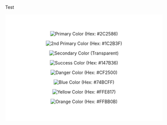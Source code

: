 Test

<div markdown=1 style="background: rgba(255, 255, 255, 1) !important; text-align:center; vertical-align: middle; padding:40px 0;">

  ![Primary Color (Hex: #2C2586)](src/app/www/images/primary.svg "Hex: #2C2586")
  
  ![2nd Primary Color (Hex: #1C2B3F)](src/app/www/images/primary2.svg "Hex: #1C2B3F")
  
  ![Secondary Color (Transparent)](src/app/www/images/secondary.svg "Transparent")  
  
  ![Success Color (Hex: #147B36)](src/app/www/images/success.svg "Hex: #147B36")
  
  ![Danger Color (Hex: #CF2500)](src/app/www/images/danger.svg "Hex: #CF2500")
  
  ![Blue Color (Hex: #74BCFF)](src/app/www/images/blue.svg "Hex: #74BCFF")
  
  ![Yellow Color (Hex: #FFE817)](src/app/www/images/yellow.svg "Hex: #FFE817")
  
  ![Orange Color (Hex: #FFBB0B)](src/app/www/images/orange.svg "Hex: #FFBB0B")
  
</div>
